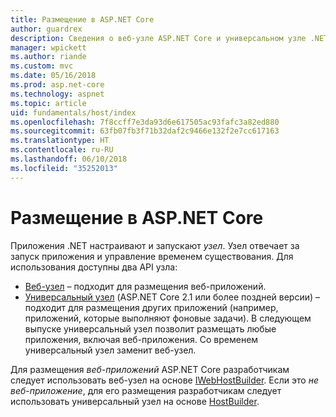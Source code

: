 ```yaml
---
title: Размещение в ASP.NET Core
author: guardrex
description: Сведения о веб-узле ASP.NET Core и универсальном узле .NET, которые отвечают за запуск приложений и управление временем существования.
manager: wpickett
ms.author: riande
ms.custom: mvc
ms.date: 05/16/2018
ms.prod: asp.net-core
ms.technology: aspnet
ms.topic: article
uid: fundamentals/host/index
ms.openlocfilehash: 7f8ccff7e3da93d6e617505ac93fafc3a82ed880
ms.sourcegitcommit: 63fb07fb3f71b32daf2c9466e132f2e7cc617163
ms.translationtype: HT
ms.contentlocale: ru-RU
ms.lasthandoff: 06/10/2018
ms.locfileid: "35252013"
---
```

# <a name="host-in-aspnet-core"></a>Размещение в ASP.NET Core

Приложения .NET настраивают и запускают *узел*. Узел отвечает за запуск приложения и управление временем существования. Для использования доступны два API узла:

* [Веб-узел](xref:fundamentals/host/web-host) &ndash; подходит для размещения веб-приложений.
* [Универсальный узел](xref:fundamentals/host/generic-host) (ASP.NET Core 2.1 или более поздней версии) &ndash; подходит для размещения других приложений (например, приложений, которые выполняют фоновые задачи). В следующем выпуске универсальный узел позволит размещать любые приложения, включая веб-приложения. Со временем универсальный узел заменит веб-узел.

Для размещения *веб-приложений* ASP.NET Core разработчикам следует использовать веб-узел на основе [IWebHostBuilder](/dotnet/api/microsoft.aspnetcore.hosting.iwebhostbuilder). Если это *не веб-приложение*, для его размещения разработчикам следует использовать универсальный узел на основе [HostBuilder](/dotnet/api/microsoft.extensions.hosting.hostbuilder).
